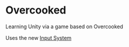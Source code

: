 # Overcooked
Learning Unity via a game based on Overcooked

Uses the new [Input System](https://docs.unity3d.com/Packages/com.unity.inputsystem@1.1/manual/Installation.html)
